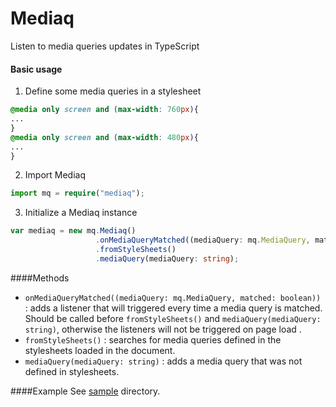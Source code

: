 # Mediaq
Listen to media queries updates in TypeScript

#### Basic usage
1. Define some media queries in a stylesheet
```css
@media only screen and (max-width: 760px){
...
}
@media only screen and (max-width: 480px){
...
}
```
2. Import Mediaq
```typescript
import mq = require("mediaq");
```
3. Initialize a Mediaq instance
```typescript
var mediaq = new mq.Mediaq()
                   .onMediaQueryMatched((mediaQuery: mq.MediaQuery, matched: boolean) => { })
                   .fromStyleSheets()
                   .mediaQuery(mediaQuery: string);
```


####Methods
* ```onMediaQueryMatched((mediaQuery: mq.MediaQuery, matched: boolean))``` : adds a listener that will triggered every time a media query is matched. Should be called before ```fromStyleSheets()``` and ```mediaQuery(mediaQuery: string)```,  otherwise the listeners will not be triggered on page load .
* ```fromStyleSheets()``` : searches for media queries defined in the stylesheets loaded in the document.
* ```mediaQuery(mediaQuery: string)``` : adds a media query that was not defined in stylesheets.

####Example
See [sample](https://github.com/maroun-baydoun/mediaq/tree/master/sample) directory.
